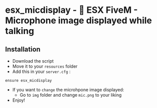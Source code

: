 # esx_micdisplay - 🎤 ESX FiveM - Microphone image displayed while talking

## Installation

- Download the script
- Move it to your `resources` folder
- Add this in your `server.cfg` :

```
ensure esx_micdisplay
```

- If you want to `change` the microhpone image displayed:
  - Go to `img` folder and change `mic.png` to your liking
- Enjoy!
